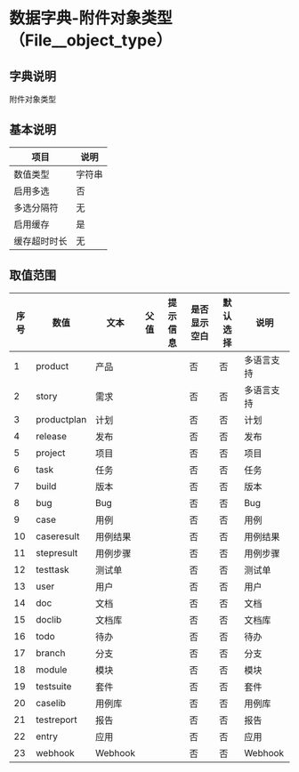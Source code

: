 # 数据字典-附件对象类型（File__object_type）
## 字典说明
附件对象类型

## 基本说明
| 项目 | 说明 |
| ---- | ---- |
| 数值类型 | 字符串 |
| 启用多选 | 否 |
| 多选分隔符 | 无 |
| 启用缓存 | 是 |
| 缓存超时时长 | 无 |

## 取值范围
| 序号 | 数值 | 文本 | 父值 | 提示信息 | 是否显示空白 | 默认选择 | 说明 |
| ---- | ---- | ---- | ---- | ---- | ---- | ---- | ---- |
| 1 | product | 产品 |  |  | 否 | 否 | 多语言支持 |
| 2 | story | 需求 |  |  | 否 | 否 | 多语言支持 |
| 3 | productplan | 计划 |  |  | 否 | 否 | 计划 |
| 4 | release | 发布 |  |  | 否 | 否 | 发布 |
| 5 | project | 项目 |  |  | 否 | 否 | 项目 |
| 6 | task | 任务 |  |  | 否 | 否 | 任务 |
| 7 | build | 版本 |  |  | 否 | 否 | 版本 |
| 8 | bug | Bug |  |  | 否 | 否 | Bug |
| 9 | case | 用例 |  |  | 否 | 否 | 用例 |
| 10 | caseresult | 用例结果 |  |  | 否 | 否 | 用例结果 |
| 11 | stepresult | 用例步骤 |  |  | 否 | 否 | 用例步骤 |
| 12 | testtask | 测试单 |  |  | 否 | 否 | 测试单 |
| 13 | user | 用户 |  |  | 否 | 否 | 用户 |
| 14 | doc | 文档 |  |  | 否 | 否 | 文档 |
| 15 | doclib | 文档库 |  |  | 否 | 否 | 文档库 |
| 16 | todo | 待办 |  |  | 否 | 否 | 待办 |
| 17 | branch | 分支 |  |  | 否 | 否 | 分支 |
| 18 | module | 模块 |  |  | 否 | 否 | 模块 |
| 19 | testsuite | 套件 |  |  | 否 | 否 | 套件 |
| 20 | caselib | 用例库 |  |  | 否 | 否 | 用例库 |
| 21 | testreport | 报告 |  |  | 否 | 否 | 报告 |
| 22 | entry | 应用 |  |  | 否 | 否 | 应用 |
| 23 | webhook | Webhook |  |  | 否 | 否 | Webhook |

